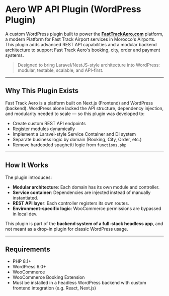 # Aero WP API Plugin (WordPress Plugin)

A custom WordPress plugin built to power the **[FastTrackAero.com](https://fasttrackaero.com)** platform, a modern Platform for Fast Track Airport services in Morocco's Airports. This plugin adds advanced REST API capabilities and a modular backend architecture to support Fast Track Aero's booking, city, order and payment systems.

> Designed to bring Laravel/NestJS-style architecture into WordPress: modular, testable, scalable, and API-first.

---

## Why This Plugin Exists

Fast Track Aero is a platform built on Next.js (Frontend) and WordPress (backend). WordPress alone lacked the API structure, dependency injection, and modularity needed to scale — so this plugin was developed to:

- Create custom REST API endpoints
- Register modules dynamically
- Implement a Laravel-style Service Container and DI system
- Separate business logic by domain (Booking, City, Order, etc.)
- Remove hardcoded spaghetti logic from `functions.php`

---

## How It Works

The plugin introduces:

- **Modular architecture**: Each domain has its own module and controller.
- **Service container**: Dependencies are injected instead of manually instantiated.
- **REST API layer**: Each controller registers its own routes.
- **Environment-specific logic**: WooCommerce permissions are bypassed in local dev.

This plugin is part of the **backend system of a full-stack headless app**, and not meant as a drop-in plugin for classic WordPress usage.

---

## Requirements

- PHP 8.1+
- WordPress 6.0+
- WooCommerce
- WooCommerce Booking Extension
- Must be installed in a headless WordPress backend with custom frontend integration (e.g. React, Next.js)
